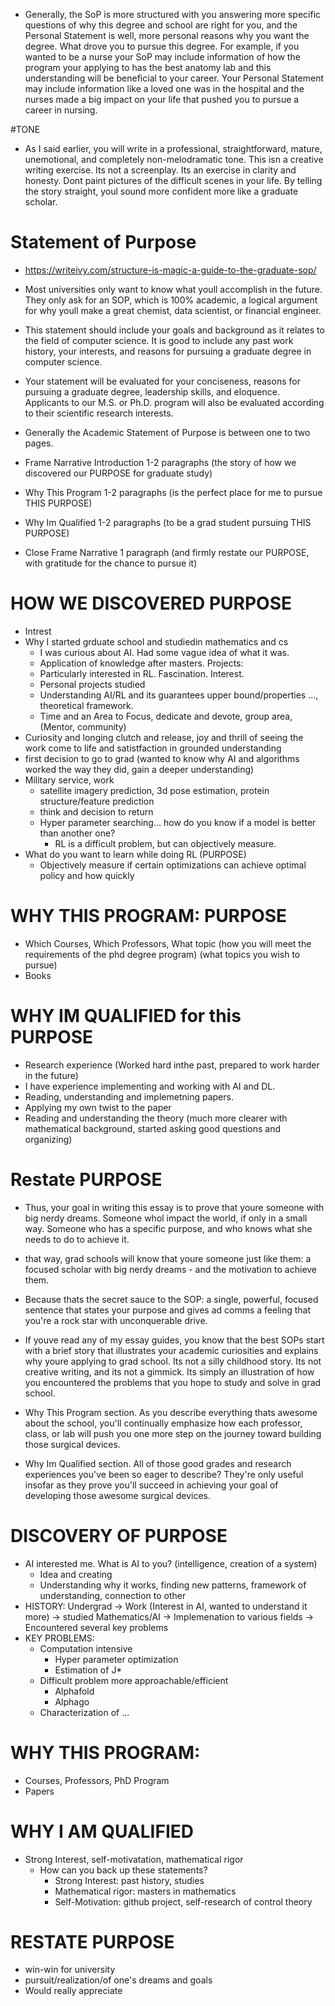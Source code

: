 * Generally, the SoP is more structured with you answering more specific questions of why this degree and school are right for you, and the Personal Statement is well, more personal reasons why you want the degree. What drove you to pursue this degree. For example, if you wanted to be a nurse your SoP may include information of how the program your applying to has the best anatomy lab and this understanding will be beneficial to your career. Your Personal Statement may include information like a loved one was in the hospital and the nurses made a big impact on your life that pushed you to pursue a career in nursing.

#TONE 
* As I said earlier, you will write in a professional, straightforward, mature, unemotional, and completely non-melodramatic tone. This isn a creative writing exercise. Its not a screenplay. Its an exercise in clarity and honesty. Dont paint pictures of the difficult scenes in your life. By telling the story straight, youl sound more confident more like a graduate scholar.

# Statement of Purpose
* https://writeivy.com/structure-is-magic-a-guide-to-the-graduate-sop/
* Most universities only want to know what youll accomplish in the future. They only ask for an SOP, which is 100% academic, a logical argument for why youll make a great chemist, data scientist, or financial engineer.
* This statement should include your goals and background as it relates to the field of computer science. It is good to include any past work history, your interests, and reasons for pursuing a graduate degree in computer science.
* Your statement will be evaluated for your conciseness, reasons for pursuing a graduate degree, leadership skills, and eloquence.  Applicants to our M.S. or Ph.D. program will also be evaluated according to their scientific research interests.
* Generally the Academic Statement of Purpose is between one to two pages.

* Frame Narrative Introduction  1-2 paragraphs (the story of how we discovered our PURPOSE for graduate study)
* Why This Program  1-2 paragraphs  (is the perfect place for me to pursue THIS PURPOSE)
* Why Im Qualified  1-2 paragraphs  (to be a grad student pursuing THIS PURPOSE)
* Close Frame Narrative  1 paragraph  (and firmly restate our PURPOSE, with gratitude for the chance to pursue it)


# HOW WE DISCOVERED PURPOSE
* Intrest
* Why I started grduate school and studiedin mathematics and cs
  * I was curious about AI. Had some vague idea of what it was.
  * Application of knowledge after masters. Projects: 
  * Particularly interested in RL. Fascination. Interest.
  * Personal projects studied
  * Understanding AI/RL and its guarantees upper bound/properties ..., theoretical framework.
  * Time and an Area to Focus, dedicate and devote, group area, (Mentor, community)
* Curiosity and longing clutch and release, joy and thrill of seeing the work come to life and satistfaction in grounded understanding
* first decision to go to grad (wanted to know why AI and algorithms worked the way they did, gain a deeper understanding)
* Military service, work
  * satellite imagery prediction, 3d pose estimation, protein structure/feature prediction
  * think and decision to return
  * Hyper parameter searching... how do you know if a model is better than another one? 
    * RL is a difficult problem, but can objectively measure.
* What do you want to learn while doing RL (PURPOSE)
  * Objectively measure if certain optimizations can achieve optimal policy and how quickly


# WHY THIS PROGRAM: PURPOSE
* Which Courses, Which Professors, What topic (how you will meet the requirements of the phd degree program) (what topics you wish to pursue)
* Books
# WHY IM QUALIFIED for this PURPOSE
* Research experience (Worked hard inthe past, prepared to work harder in the future)
* I have experience implementing and working with AI and DL. 
* Reading, understanding and implemetning papers.
* Applying my own twist to the paper
* Reading and understanding the theory (much more clearer with mathematical background, started asking good questions and organizing)
# Restate PURPOSE

* Thus, your goal in writing this essay is to prove that youre someone with big nerdy dreams. Someone whol impact the world, if only in a small way. Someone who has a specific purpose, and who knows what she needs to do to achieve it.
* that way, grad schools will know that youre someone just like them: a focused scholar with big nerdy dreams - and the motivation to achieve them.

* Because thats the secret sauce to the SOP: a single, powerful, focused sentence that states your purpose and gives ad comms a feeling that you're a rock star with unconquerable drive.
* If youve read any of my essay guides, you know that the best SOPs start with a brief story that illustrates your academic curiosities and explains why youre applying to grad school. Its not a silly childhood story. Its not creative writing, and its not a gimmick. Its simply an illustration of how you encountered the problems that you hope to study and solve in grad school. 

* Why This Program section. As you describe everything thats awesome about the school, you'll continually emphasize how each professor, class, or lab will push you one more step on the journey toward building those surgical devices.

* Why Im Qualified section. All of those good grades and research experiences you've been so eager to describe? They're only useful insofar as they prove you'll succeed in achieving your goal of developing those awesome surgical devices.


# DISCOVERY OF PURPOSE
* AI interested me. What is AI to you? (intelligence, creation of a system)
  * Idea and creating
  * Understanding why it works, finding new patterns, framework of understanding, connection to other
* HISTORY: Undergrad -> Work (Interest in AI, wanted to understand it more) -> studied Mathematics/AI -> Implemenation to various fields -> Encountered several key problems
* KEY PROBLEMS:
  * Computation intensive
    * Hyper parameter optimization
    * Estimation of J*
  * Difficult problem more approachable/efficient
    * Alphafold
    * Alphago
  * Characterization of ...
# WHY THIS PROGRAM:
* Courses, Professors, PhD Program
* Papers
# WHY I AM QUALIFIED
* Strong Interest, self-motivatation, mathematical rigor
  * How can you back up these statements?
    * Strong Interest: past history, studies
    * Mathematical rigor: masters in mathematics
    * Self-Motivation: github project, self-research of control theory
# RESTATE PURPOSE
* win-win for university
* pursuit/realization/of one's dreams and goals
* Would really appreciate
